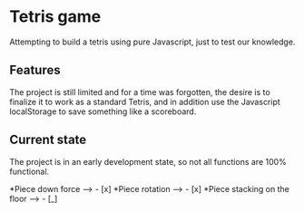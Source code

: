 # Tetris game

Attempting to build a tetris using pure Javascript, just to test our knowledge.

## Features

The project is still limited and for a time was forgotten, the desire is to finalize it to work as a standard Tetris, and in addition use the Javascript localStorage to save something like a scoreboard.

## Current state

The project is in an early development state, so not all functions are 100% functional.

*Piece down force  --> - [x]
*Piece rotation  --> - [x]
*Piece stacking on the floor --> - [_]

